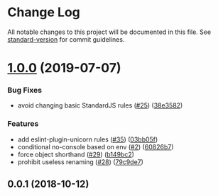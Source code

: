 # Change Log

All notable changes to this project will be documented in this file. See [standard-version](https://github.com/conventional-changelog/standard-version) for commit guidelines.

<a name="1.0.0"></a>
# [1.0.0](https://github.com/nuxt/eslint-config/compare/v0.0.1...v1.0.0) (2019-07-07)


### Bug Fixes

* avoid changing basic StandardJS rules ([#25](https://github.com/nuxt/eslint-config/issues/25)) ([38e3582](https://github.com/nuxt/eslint-config/commit/38e3582))


### Features

* add eslint-plugin-unicorn rules ([#35](https://github.com/nuxt/eslint-config/issues/35)) ([03bb05f](https://github.com/nuxt/eslint-config/commit/03bb05f))
* conditional no-console based on env ([#2](https://github.com/nuxt/eslint-config/issues/2)) ([60826b7](https://github.com/nuxt/eslint-config/commit/60826b7))
* force object shorthand ([#29](https://github.com/nuxt/eslint-config/issues/29)) ([b149bc2](https://github.com/nuxt/eslint-config/commit/b149bc2))
* prohibit useless renaming ([#28](https://github.com/nuxt/eslint-config/issues/28)) ([79c9de7](https://github.com/nuxt/eslint-config/commit/79c9de7))



<a name="0.0.1"></a>
## 0.0.1 (2018-10-12)
